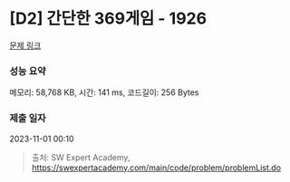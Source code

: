 # [D2] 간단한 369게임 - 1926 

[문제 링크](https://swexpertacademy.com/main/code/problem/problemDetail.do?contestProbId=AV5PTeo6AHUDFAUq) 

### 성능 요약

메모리: 58,768 KB, 시간: 141 ms, 코드길이: 256 Bytes

### 제출 일자

2023-11-01 00:10



> 출처: SW Expert Academy, https://swexpertacademy.com/main/code/problem/problemList.do